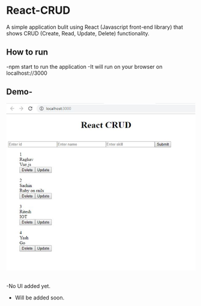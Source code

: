 # React-CRUD
A simple application bulit using React (Javascript front-end library) that shows CRUD (Create, Read, Update, Delete) functionality.

## How to run
-npm start to run the application
-It will run on your browser on localhost://3000

## Demo-
<img src="https://github.com/rahul2412/React-CRUD/blob/master/images/Capture.JPG" alt="Demo of application">

##
-No UI added yet.
- Will be added soon.

